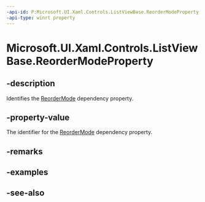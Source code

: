```yaml
---
-api-id: P:Microsoft.UI.Xaml.Controls.ListViewBase.ReorderModeProperty
-api-type: winrt property
---
```


<!-- Property syntax
public Windows.UI.Xaml.DependencyProperty ReorderModeProperty { get; }
-->

# Microsoft.UI.Xaml.Controls.ListViewBase.ReorderModeProperty

## -description
Identifies the [ReorderMode](listviewbase_reordermode.md) dependency property.

## -property-value
The identifier for the [ReorderMode](listviewbase_reordermode.md) dependency property.

## -remarks

## -examples

## -see-also
